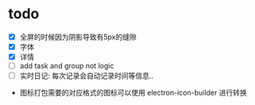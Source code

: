 # todo

- [x] 全屏的时候因为阴影导致有5px的缝隙
- [x] 字体
- [x] 详情
- [ ] add task and group not logic
- [ ] 实时日记: 每次记录会自动记录时间等信息..

- 图标打包需要的对应格式的图标可以使用 electron-icon-builder 进行转换
